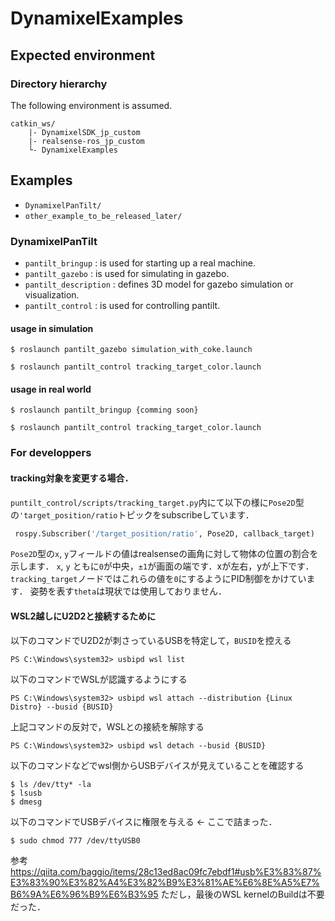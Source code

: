 # DynamixelExamples

## Expected environment

### Directory hierarchy
The following environment is assumed.
```
catkin_ws/
    |- DynamixelSDK_jp_custom
    |- realsense-ros_jp_custom
    └- DynamixelExamples
```

## Examples

- `DynamixelPanTilt/`
- `other_example_to_be_released_later/`


### DynamixelPanTilt

- `pantilt_bringup` : is used for starting up a real machine.
- `pantilt_gazebo` : is used for simulating in gazebo.
- `pantilt_description` : defines 3D model for gazebo simulation or visualization.
- `pantilt_control` : is used for controlling pantilt.
  
#### usage in simulation

```
$ roslaunch pantilt_gazebo simulation_with_coke.launch
```

```
$ roslaunch pantilt_control tracking_target_color.launch
```

#### usage in real world

```
$ roslaunch pantilt_bringup {comming soon}
```

```
$ roslaunch pantilt_control tracking_target_color.launch
```

### For developpers

#### tracking対象を変更する場合．
`puntilt_control/scripts/tracking_target.py`内にて以下の様に`Pose2D`型の`'target_position/ratio`トピックをsubscribeしています．
``` puntilt_control/scripts/tracking_target.py
 rospy.Subscriber('/target_position/ratio', Pose2D, callback_target)
```
`Pose2D`型の`x`, `y`フィールドの値はrealsenseの画角に対して物体の位置の割合を示します．
`x`, `y` ともに`0`が中央，`±1`が画面の端です．xが左右，yが上下です．
`tracking_target`ノードではこれらの値を`0`にするようにPID制御をかけています．
姿勢を表す`theta`は現状では使用しておりません．

#### WSL2越しにU2D2と接続するために
以下のコマンドでU2D2が刺さっているUSBを特定して，`BUSID`を控える
```power shell
PS C:\Windows\system32> usbipd wsl list
```

以下のコマンドでWSLが認識するようにする
```power shell
PS C:\Windows\system32> usbipd wsl attach --distribution {Linux Distro} --busid {BUSID}
```
上記コマンドの反対で，WSLとの接続を解除する
```power shell
PS C:\Windows\system32> usbipd wsl detach --busid {BUSID}
```

以下のコマンドなどでwsl側からUSBデバイスが見えていることを確認する
```wsl
$ ls /dev/tty* -la
$ lsusb
$ dmesg
```

以下のコマンドでUSBデバイスに権限を与える <- ここで詰まった．
```wsl
$ sudo chmod 777 /dev/ttyUSB0 
```

参考
https://qiita.com/baggio/items/28c13ed8ac09fc7ebdf1#usb%E3%83%87%E3%83%90%E3%82%A4%E3%82%B9%E3%81%AE%E6%8E%A5%E7%B6%9A%E6%96%B9%E6%B3%95
ただし，最後のWSL kernelのBuildは不要だった．
